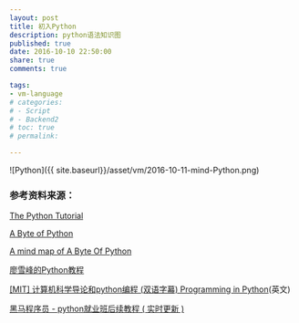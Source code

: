 ```yaml
---
layout: post
title: 初入Python
description: python语法知识图
published: true
date: 2016-10-10 22:50:00
share: true
comments: true

tags: 
- vm-language
# categories: 
# - Script
# - Backend2
# toc: true
# permalink: 

---
```


![Python]({{ site.baseurl}}/asset/vm/2016-10-11-mind-Python.png)

<!-- ![My helpful screenshot]({{ site.baseurl | prepend:site.url}}/images/Python.png){: .center-image }*iPhone 5 portrait* -->

### 参考资料来源：
[The Python Tutorial](https://docs.python.org/3/tutorial/index.html)

[A Byte of Python](https://python.swaroopch.com/)

[A mind map of A Byte Of Python](http://www.cnblogs.com/joyeecheung/p/3292751.html)

[廖雪峰的Python教程](http://www.liaoxuefeng.com/wiki/0014316089557264a6b348958f449949df42a6d3a2e542c000)

[[MIT] 计算机科学导论和python编程 (双语字幕) Programming in Python](https://space.bilibili.com/2239403/favlist?fid=713278603&ftype=create)(英文)

[黑马程序员 - python就业班后续教程 ( 实时更新 )](https://space.bilibili.com/2239403/favlist?fid=713278603&ftype=create)
